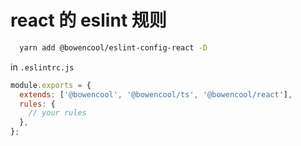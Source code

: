 # react 的 eslint 规则

```bash
  yarn add @bowencool/eslint-config-react -D
```

in `.eslintrc.js`

```js
module.exports = {
  extends: ['@bowencool', '@bowencool/ts', '@bowencool/react'],
  rules: {
    // your rules
  },
};
```

